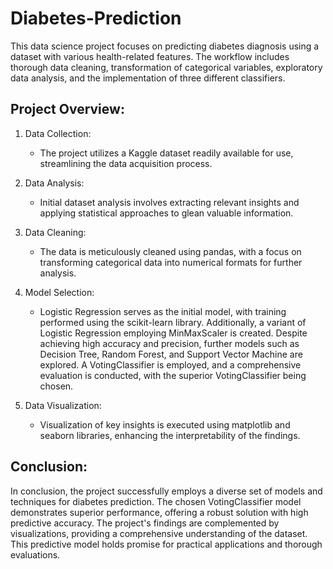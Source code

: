 # Diabetes-Prediction
This data science project focuses on predicting diabetes diagnosis using a dataset with various health-related features. The workflow includes thorough data cleaning, transformation of categorical variables, exploratory data analysis, and the implementation of three different classifiers.

## Project Overview:

1. Data Collection:
   - The project utilizes a Kaggle dataset readily available for use, streamlining the data acquisition process.

2. Data Analysis:
   - Initial dataset analysis involves extracting relevant insights and applying statistical approaches to glean valuable information.

3. Data Cleaning:
   - The data is meticulously cleaned using pandas, with a focus on transforming categorical data into numerical formats for further analysis.

4. Model Selection:
   - Logistic Regression serves as the initial model, with training performed using the scikit-learn library. Additionally, a variant of Logistic Regression employing MinMaxScaler is created. Despite achieving high accuracy and precision, further models such as Decision Tree, Random Forest, and Support Vector Machine are explored. A VotingClassifier is employed, and a comprehensive evaluation is conducted, with the superior VotingClassifier being chosen.

5. Data Visualization:
   - Visualization of key insights is executed using matplotlib and seaborn libraries, enhancing the interpretability of the findings.

## Conclusion:
In conclusion, the project successfully employs a diverse set of models and techniques for diabetes prediction. The chosen VotingClassifier model demonstrates superior performance, offering a robust solution with high predictive accuracy. The project's findings are complemented by visualizations, providing a comprehensive understanding of the dataset. This predictive model holds promise for practical applications and thorough evaluations.
